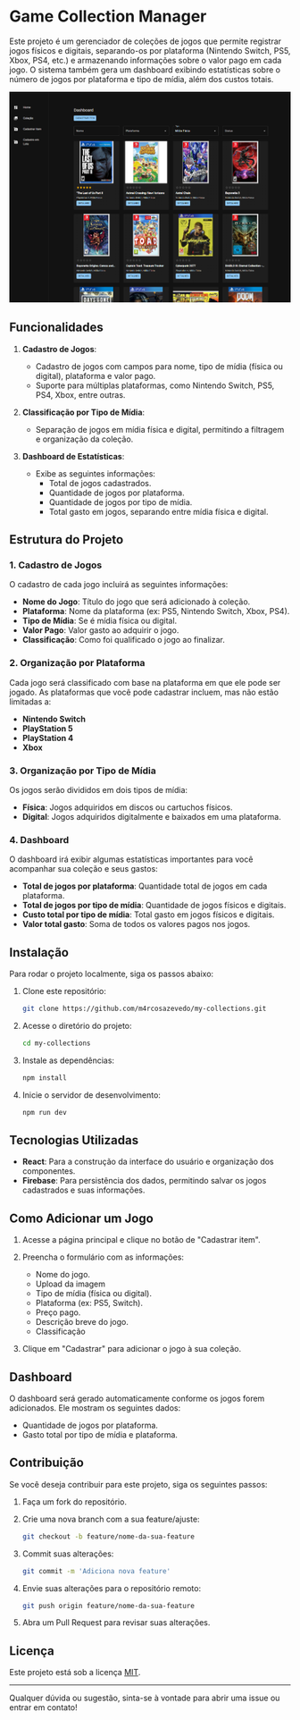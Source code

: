 # Game Collection Manager

Este projeto é um gerenciador de coleções de jogos que permite registrar jogos físicos e digitais, separando-os por plataforma (Nintendo Switch, PS5, Xbox, PS4, etc.) e armazenando informações sobre o valor pago em cada jogo. O sistema também gera um dashboard exibindo estatísticas sobre o número de jogos por plataforma e tipo de mídia, além dos custos totais.

![alt text](/docs/assets/image.png)

## Funcionalidades

1. **Cadastro de Jogos**:

   - Cadastro de jogos com campos para nome, tipo de mídia (física ou digital), plataforma e valor pago.
   - Suporte para múltiplas plataformas, como Nintendo Switch, PS5, PS4, Xbox, entre outras.

2. **Classificação por Tipo de Mídia**:

   - Separação de jogos em mídia física e digital, permitindo a filtragem e organização da coleção.

3. **Dashboard de Estatísticas**:
   - Exibe as seguintes informações:
     - Total de jogos cadastrados.
     - Quantidade de jogos por plataforma.
     - Quantidade de jogos por tipo de mídia.
     - Total gasto em jogos, separando entre mídia física e digital.

## Estrutura do Projeto

### 1. Cadastro de Jogos

O cadastro de cada jogo incluirá as seguintes informações:

- **Nome do Jogo**: Título do jogo que será adicionado à coleção.
- **Plataforma**: Nome da plataforma (ex: PS5, Nintendo Switch, Xbox, PS4).
- **Tipo de Mídia**: Se é mídia física ou digital.
- **Valor Pago**: Valor gasto ao adquirir o jogo.
- **Classificação**: Como foi qualificado o jogo ao finalizar.

### 2. Organização por Plataforma

Cada jogo será classificado com base na plataforma em que ele pode ser jogado. As plataformas que você pode cadastrar incluem, mas não estão limitadas a:

- **Nintendo Switch**
- **PlayStation 5**
- **PlayStation 4**
- **Xbox**

### 3. Organização por Tipo de Mídia

Os jogos serão divididos em dois tipos de mídia:

- **Física**: Jogos adquiridos em discos ou cartuchos físicos.
- **Digital**: Jogos adquiridos digitalmente e baixados em uma plataforma.

### 4. Dashboard

O dashboard irá exibir algumas estatísticas importantes para você acompanhar sua coleção e seus gastos:

- **Total de jogos por plataforma**: Quantidade total de jogos em cada plataforma.
- **Total de jogos por tipo de mídia**: Quantidade de jogos físicos e digitais.
- **Custo total por tipo de mídia**: Total gasto em jogos físicos e digitais.
- **Valor total gasto**: Soma de todos os valores pagos nos jogos.

## Instalação

Para rodar o projeto localmente, siga os passos abaixo:

1. Clone este repositório:

   ```bash
   git clone https://github.com/m4rcosazevedo/my-collections.git
   ```

2. Acesse o diretório do projeto:

   ```bash
   cd my-collections
   ```

3. Instale as dependências:

   ```bash
   npm install
   ```

4. Inicie o servidor de desenvolvimento:

   ```bash
   npm run dev
   ```

## Tecnologias Utilizadas

- **React**: Para a construção da interface do usuário e organização dos componentes.
- **Firebase**: Para persistência dos dados, permitindo salvar os jogos cadastrados e suas informações.

## Como Adicionar um Jogo

1. Acesse a página principal e clique no botão de "Cadastrar item".
2. Preencha o formulário com as informações:

   - Nome do jogo.
   - Upload da imagem
   - Tipo de mídia (física ou digital).
   - Plataforma (ex: PS5, Switch).
   - Preço pago.
   - Descrição breve do jogo.
   - Classificação

3. Clique em "Cadastrar" para adicionar o jogo à sua coleção.

## Dashboard

O dashboard será gerado automaticamente conforme os jogos forem adicionados. Ele mostram os seguintes dados:

- Quantidade de jogos por plataforma.
- Gasto total por tipo de mídia e plataforma.

## Contribuição

Se você deseja contribuir para este projeto, siga os seguintes passos:

1. Faça um fork do repositório.
2. Crie uma nova branch com a sua feature/ajuste:

   ```bash
   git checkout -b feature/nome-da-sua-feature
   ```

3. Commit suas alterações:

   ```bash
   git commit -m 'Adiciona nova feature'
   ```

4. Envie suas alterações para o repositório remoto:

   ```bash
   git push origin feature/nome-da-sua-feature
   ```

5. Abra um Pull Request para revisar suas alterações.

## Licença

Este projeto está sob a licença [MIT](LICENSE).

---

Qualquer dúvida ou sugestão, sinta-se à vontade para abrir uma issue ou entrar em contato!
